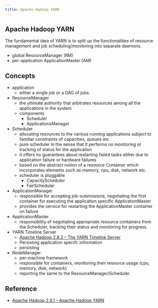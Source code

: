 ```yaml
---
title: Apache Hadoop YARN
---
```


## Apache Hadoop YARN
The fundamental idea of YARN is to split up the functionalities of resource management and job scheduling/monitoring into separate daemons.

* global ResourceManager (RM)
* per-application ApplicationMaster (AM)

## Concepts
* application
    * either a single job or a DAG of jobs.
* ResourceManager
    * the ultimate authority that arbitrates resources among all the applications in the system
    * components
        * Scheduler
        * ApplicationsManager
* Scheduler
    * allocating resources to the various running applications subject to familiar constraints of capacities, queues etc.
    * pure scheduler in the sense that it performs no monitoring or tracking of status for the application
    * it offers no guarantees about restarting failed tasks either due to application failure or hardware failures
    * based on the abstract notion of a resource Container which incorporates elements such as memory, cpu, disk, network etc.
    * scheduler is pluggable
        * CapacityScheduler 
        * FairScheduler
* ApplicationManager
    * responsible for accepting job-submissions, negotiating the first container for executing the application specific ApplicationMaster
    * provides the service for restarting the ApplicationMaster container on failure
* ApplicationMaster
    * responsibility of negotiating appropriate resource containers from the Scheduler, tracking their status and monitoring for progress.
* YARN Timeline Server
    * [Apache Hadoop 2.8.2 – The YARN Timeline Server](https://hadoop.apache.org/docs/r2.8.2/hadoop-yarn/hadoop-yarn-site/TimelineServer.html)
    * Persisting application specifc information
    * persisting 
* NodeManager
    * per-machine framework
    * responsible for containers, monitoring their resource usage (cpu, memory, disk, network)
    * reporting the same to the ResourceManager/Scheduler.


## Reference
* [Apache Hadoop 2.9.1 – Apache Hadoop YARN](https://hadoop.apache.org/docs/current/hadoop-yarn/hadoop-yarn-site/YARN.html)
